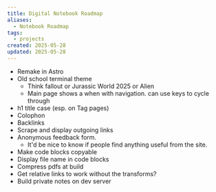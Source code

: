 ```yaml
---
title: Digital Notebook Roadmap
aliases:
  - Notebook Roadmap
tags:
  - projects
created: 2025-05-28
updated: 2025-05-28
---
```


- Remake in Astro
- Old school terminal theme
	- Think fallout or Jurassic World 2025 or Alien
	- Main page shows a when with navigation. can use keys to cycle through
- h1 title case (esp. on Tag pages)
- Colophon
- Backlinks
- Scrape and display outgoing links
- Anonymous feedback form.
	- It'd be nice to know if people find anything useful from the site.
- Make code blocks copyable
- Display file name in code blocks
- Compress pdfs at build
- Get relative links to work without the transforms?
- Build private notes on dev server